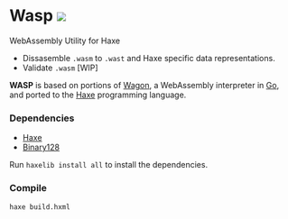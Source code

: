 # Wasp  ![](https://travis-ci.org/darmie/wasp.svg?branch=master)

WebAssembly Utility for Haxe

 * Dissasemble `.wasm` to `.wast` and Haxe specific data representations.
 * Validate `.wasm` [WIP]


__WASP__ is based on portions of [Wagon](https://github.com/go-interpreter/wagon), a WebAssembly interpreter in [Go](https://golang.org), and ported to the [Haxe](https://haxe.org) programming language.

### Dependencies

 * [Haxe](https://haxe.org/)
 * [Binary128](https://github.com/darmie/binary128)

Run `haxelib install all` to install the dependencies.

### Compile

```
haxe build.hxml
```

